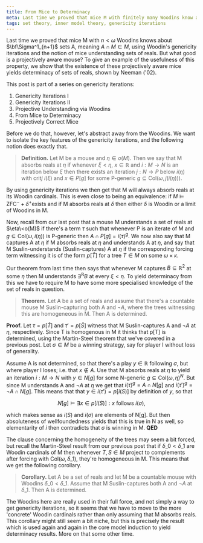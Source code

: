 ```yaml
---
title: From Mice to Determinacy
meta: Last time we proved that mice M with finitely many Woodins know about projective sets, using Woodin's genericity iterations and the notion of mice understanding sets of reals. But what good is a projectively aware mouse? To give an example of the usefulness of this property, we show that the existence of these projectively aware mice yields determinacy of sets of reals.
tags: set theory, inner model theory, genericity iterations
---
```


Last time we proved that mice M with $n<\omega$ Woodins knows about $\bf\Sigma^1_{n+1}$
sets A, meaning $A\cap M\in M$, using Woodin's genericity iterations and the notion of
mice understanding sets of reals. But what good is a projectively aware mouse? To give
an example of the usefulness of this property, we show that the existence of these
projectively aware mice yields determinacy of sets of reals, shown by Neeman ('02).

This post is part of a series on genericity iterations:

1. <router-link to="/posts/2016-10-05-genericity-iterations-i">Genericity Iterations I</router-link>
2. <router-link to="/posts/2016-10-19-genericity-iterations-ii">Genericity Iterations II</router-link>
3. <router-link to="/posts/2017-12-18-projective-understanding-via-woodins">Projective Understanding via Woodins</router-link>
4. From Mice to Determinacy
5. <router-link to="/posts/2018-01-20-projectively-correct-mice">Projectively Correct Mice</router-link>

Before we do that, however, let's abstract away from the Woodins. We want to isolate
the key features of the genericity iterations, and the following notion does exactly
that.

> **Definition.** Let M be a mouse and $\eta\in o(M)$. Then we say that M absorbs reals
> at $\eta$ if whenever $\xi<\eta$, $x\in\mathbb R$ and $i:M\to N$ is an iteration
> below $\xi$ then there exists an iteration $j:N\to P$ below $i(\eta)$ with
> $\text{crit} j\>i(\xi)$ and $x\in P[g]$ for some P-generic
> $g\subseteq\text{Col}(\omega,j(i(\eta)))$.

By using genericity iterations we then get that M will always absorb reals at its
Woodin cardinals. This is even close to being an equivalence: if
$M\models\textsf{ZFC}^-+\delta^+\text{exists}$ and if M absorbs reals at $\delta$ then
either $\delta$ is Woodin or a limit of Woodins in M.

Now, recall from our last post that a mouse M understands a set of reals at
$\eta\<o(M)$ if there's a term $\tau$ such that whenever P is an iterate of M and
$g\subseteq\text{Col}(\omega,i(\eta))$ is P-generic then $A\cap P[g]=i(\tau)^g$. We now
also say that M captures A at $\eta$ if M absorbs reals at $\eta$ and understands A at
$\eta$, and say that M Suslin-understands (Suslin-captures) A at $\eta$ if the
corresponding forcing term witnessing it is of the form $p[\check T]$ for a tree $T\in
M$ on some $\omega\times\kappa$.

Our theorem from last time then says that whenever M captures $B\subseteq\mathbb R^2$
at some $\eta$ then M understands $\exists^{\mathbb R}B$ at every $\xi<\eta$. To yield
determinacy from this we have to require M to have some more specialised knowledge of
the set of reals in question.

> **Theorem.** Let A be a set of reals and assume that there's a countable mouse M
> Suslin-capturing both A and $\lnot A$, where the trees witnessing this are
> homogeneous in M. Then A is determined.

**Proof.** Let $\tau=p[\check T]$ and $\tau'=p[\check S]$ witness that M
Suslin-captures A and $\lnot A$ at $\eta$, respectively. Since T is homogenous in M it
thinks that p[T] is determined, using the Martin-Steel theorem that we've covered in a
previous post. Let $\sigma\in M$ be a winning strategy, say for player I without loss
of generality.

Assume A is not determined, so that there's a play $y\in\mathbb R$ following $\sigma$,
but where player I loses; i.e. that $x\notin A$. Use that M absorbs reals at $\eta$ to
yield an iteration $i:M\to N$ with $y\in N[g]$ for some N-generic
$g\subseteq\text{Col}(\omega,\eta)^N$. But since M understands A and $\lnot A$ at
$\eta$ we get that $i(\tau)^g=A\cap N[g]$ and $i(\tau')^g=\lnot A\cap N[g]$. This means
that that $y\in i(\tau')=p[i(S)]$ by definition of $y$, so that

$$ N[g]\models\exists x\in p[i(S)]: x\text{ follows }i(\sigma), $$

which makes sense as $i(S)$ and $i(\sigma)$ are elements of N[g]. But then absoluteness
of wellfoundedness yields that this is true in N as well, so elementarity of $i$ then
contradicts that $\sigma$ is winning in M. **QED**

The clause concerning the homogeneity of the trees may seem a bit forced, but recall
the Martin-Steel result from our previous post that if $\delta\_0<\delta\_1$ are Woodin
cardinals of M then whenever $T,S\in M$ project to complements after forcing with
$\text{Col}(\omega,\delta\_1)$, they're homogeneous in M. This means that we get the
following corollary.

> **Corollary.** Let A be a set of reals and let M be a countable mouse with Woodins
> $\delta\_0<\delta\_1$. Assume that M Suslin-captures both A and $\lnot A$ at
> $\delta\_1$. Then A is determined.

The Woodins here are really used in their full force, and not simply a way to get
genericity iterations, so it seems that we have to move to the more 'concrete' Woodin
cardinals rather than only assuming that M absorbs reals. This corollary might still
seem a bit niche, but this is precisely the result which is used again and again in the
core model induction to yield determinacy results. More on that some other time.
